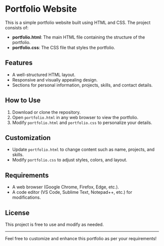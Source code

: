 # Portfolio Website

This is a simple portfolio website built using HTML and CSS. The project consists of:
- **portfolio.html**: The main HTML file containing the structure of the portfolio.
- **portfolio.css**: The CSS file that styles the portfolio.

## Features
- A well-structured HTML layout.
- Responsive and visually appealing design.
- Sections for personal information, projects, skills, and contact details.

## How to Use
1. Download or clone the repository.
2. Open `portfolio.html` in any web browser to view the portfolio.
3. Modify `portfolio.html` and `portfolio.css` to personalize your details.

## Customization
- Update `portfolio.html` to change content such as name, projects, and skills.
- Modify `portfolio.css` to adjust styles, colors, and layout.

## Requirements
- A web browser (Google Chrome, Firefox, Edge, etc.).
- A code editor (VS Code, Sublime Text, Notepad++, etc.) for modifications.

## License
This project is free to use and modify as needed.

---
Feel free to customize and enhance this portfolio as per your requirements!

